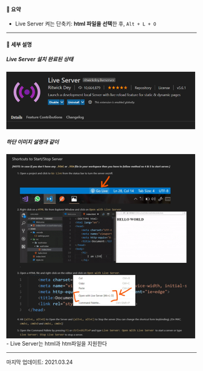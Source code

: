 #### 📌 요약
- Live Server 켜는 단축키: **html 파일을 선택**한 후, `Alt + L + O`

___

#### 📌 세부 설명
##### Live Server 설치 완료된 상태
<img src="./src/LiveServer(1).PNG" width="500">

##### 하단 이미지 설명과 같이 
<img src="./src/LiveServer(2).PNG" width="500">
- Live Server는 html과 htm파일을 지원한다



 ___
마지막 업데이트: 2021.03.24
